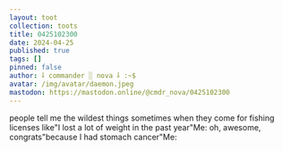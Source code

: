 ```yaml
---
layout: toot
collection: toots
title: 0425102300
date: 2024-04-25
published: true
tags: []
pinned: false
author: ⸸ commander ░ nova ⸸ :~$
avatar: /img/avatar/daemon.jpeg
mastodon: https://mastodon.online/@cmdr_nova/0425102300
---
```


people tell me the wildest things sometimes when they come for fishing licenses like"I lost a lot of weight in the past year"Me: oh, awesome, congrats"because I had stomach cancer"Me:

